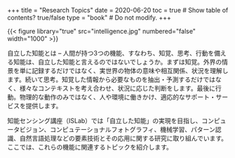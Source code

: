 +++ 
title = "Research Topics" 
date = 2020-06-20
toc = true # Show table of contents? true/false 
type = "book" # Do not modify. 
+++

{{< figure library="true" src="intelligence.jpg" numbered="false" width="1000" >}}

自立した知能とは – 人間が持つ3つの機能、すなわち、知覚、思考、行動を備える知能は、自立した知能と言えるのではないでしょうか。まずは知覚。外界の情景を単に記録するだけではなく、実世界の物体の意味や相互関係、状況を理解します。続いて思考。知覚した情報から必要なものを抽出・予測するだけではなく、様々なコンテキストを考え合わせ、状況に応じた判断をします。最後に行動。物理的な動作のみではなく、人や環境に働きかけ、適応的なサポート・サービスを提供します。

知能センシング講座（ISLab）では「自立した知能」の実現を目指し、コンピュータビジョン、コンピュテーショナルフォトグラフィ、機械学習、パターン認識、自然言語処理などの要素技術とその応用に関する研究に取り組んでいます。ここでは、これらの機能に関連するトピックを紹介します。